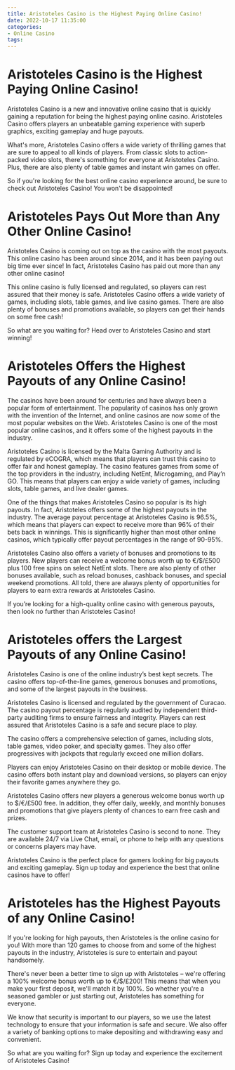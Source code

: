 ```yaml
---
title: Aristoteles Casino is the Highest Paying Online Casino!
date: 2022-10-17 11:35:00
categories:
- Online Casino
tags:
---
```



#  Aristoteles Casino is the Highest Paying Online Casino!

Aristoteles Casino is a new and innovative online casino that is quickly gaining a reputation for being the highest paying online casino. Aristoteles Casino offers players an unbeatable gaming experience with superb graphics, exciting gameplay and huge payouts.

What's more, Aristoteles Casino offers a wide variety of thrilling games that are sure to appeal to all kinds of players. From classic slots to action-packed video slots, there's something for everyone at Aristoteles Casino. Plus, there are also plenty of table games and instant win games on offer.

So if you're looking for the best online casino experience around, be sure to check out Aristoteles Casino! You won't be disappointed!

#  Aristoteles Pays Out More than Any Other Online Casino!

Aristoteles Casino is coming out on top as the casino with the most payouts. This online casino has been around since 2014, and it has been paying out big time ever since! In fact, Aristoteles Casino has paid out more than any other online casino!

This online casino is fully licensed and regulated, so players can rest assured that their money is safe. Aristoteles Casino offers a wide variety of games, including slots, table games, and live casino games. There are also plenty of bonuses and promotions available, so players can get their hands on some free cash!

So what are you waiting for? Head over to Aristoteles Casino and start winning!

#  Aristoteles Offers the Highest Payouts of any Online Casino!

The casinos have been around for centuries and have always been a popular form of entertainment. The popularity of casinos has only grown with the invention of the Internet, and online casinos are now some of the most popular websites on the Web. Aristoteles Casino is one of the most popular online casinos, and it offers some of the highest payouts in the industry.

Aristoteles Casino is licensed by the Malta Gaming Authority and is regulated by eCOGRA, which means that players can trust this casino to offer fair and honest gameplay. The casino features games from some of the top providers in the industry, including NetEnt, Microgaming, and Play’n GO. This means that players can enjoy a wide variety of games, including slots, table games, and live dealer games.

One of the things that makes Aristoteles Casino so popular is its high payouts. In fact, Aristoteles offers some of the highest payouts in the industry. The average payout percentage at Aristoteles Casino is 96.5%, which means that players can expect to receive more than 96% of their bets back in winnings. This is significantly higher than most other online casinos, which typically offer payout percentages in the range of 90-95%.

Aristoteles Casino also offers a variety of bonuses and promotions to its players. New players can receive a welcome bonus worth up to €/$/£500 plus 100 free spins on select NetEnt slots. There are also plenty of other bonuses available, such as reload bonuses, cashback bonuses, and special weekend promotions. All told, there are always plenty of opportunities for players to earn extra rewards at Aristoteles Casino.

If you’re looking for a high-quality online casino with generous payouts, then look no further than Aristoteles Casino!

#  Aristoteles offers the Largest Payouts of any Online Casino!

Aristoteles Casino is one of the online industry’s best kept secrets. The casino offers top-of-the-line games, generous bonuses and promotions, and some of the largest payouts in the business.

Aristoteles Casino is licensed and regulated by the government of Curacao. The casino payout percentage is regularly audited by independent third-party auditing firms to ensure fairness and integrity. Players can rest assured that Aristoteles Casino is a safe and secure place to play.

The casino offers a comprehensive selection of games, including slots, table games, video poker, and specialty games. They also offer progressives with jackpots that regularly exceed one million dollars.

Players can enjoy Aristoteles Casino on their desktop or mobile device. The casino offers both instant play and download versions, so players can enjoy their favorite games anywhere they go.

Aristoteles Casino offers new players a generous welcome bonus worth up to $/€/£500 free. In addition, they offer daily, weekly, and monthly bonuses and promotions that give players plenty of chances to earn free cash and prizes.

The customer support team at Aristoteles Casino is second to none. They are available 24/7 via Live Chat, email, or phone to help with any questions or concerns players may have.

Aristoteles Casino is the perfect place for gamers looking for big payouts and exciting gameplay. Sign up today and experience the best that online casinos have to offer!

#  Aristoteles has the Highest Payouts of any Online Casino!

If you're looking for high payouts, then Aristoteles is the online casino for you! With more than 120 games to choose from and some of the highest payouts in the industry, Aristoteles is sure to entertain and payout handsomely.

There's never been a better time to sign up with Aristoteles – we're offering a 100% welcome bonus worth up to €/$/£200! This means that when you make your first deposit, we'll match it by 100%. So whether you're a seasoned gambler or just starting out, Aristoteles has something for everyone.

We know that security is important to our players, so we use the latest technology to ensure that your information is safe and secure. We also offer a variety of banking options to make depositing and withdrawing easy and convenient.

So what are you waiting for? Sign up today and experience the excitement of Aristoteles Casino!
